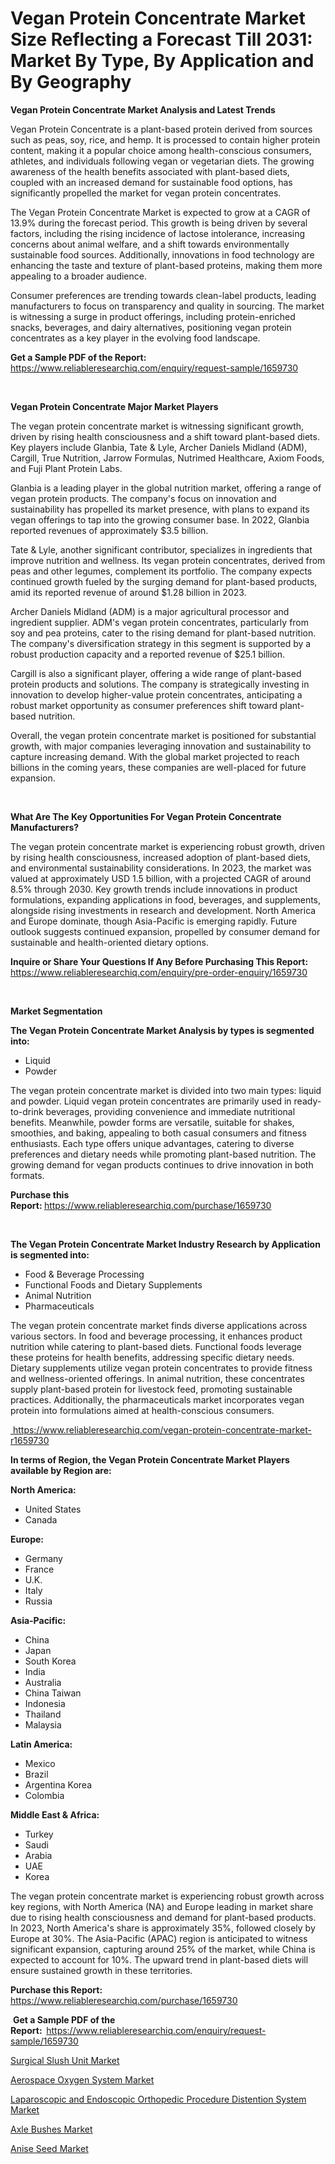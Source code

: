 <p><h1>Vegan Protein Concentrate Market Size Reflecting a Forecast Till 2031: Market By Type, By Application and By Geography</h1></p><p><strong>Vegan Protein Concentrate Market Analysis and Latest Trends</strong></p>
<p><p>Vegan Protein Concentrate is a plant-based protein derived from sources such as peas, soy, rice, and hemp. It is processed to contain higher protein content, making it a popular choice among health-conscious consumers, athletes, and individuals following vegan or vegetarian diets. The growing awareness of the health benefits associated with plant-based diets, coupled with an increased demand for sustainable food options, has significantly propelled the market for vegan protein concentrates.</p><p>The Vegan Protein Concentrate Market is expected to grow at a CAGR of 13.9% during the forecast period. This growth is being driven by several factors, including the rising incidence of lactose intolerance, increasing concerns about animal welfare, and a shift towards environmentally sustainable food sources. Additionally, innovations in food technology are enhancing the taste and texture of plant-based proteins, making them more appealing to a broader audience. </p><p>Consumer preferences are trending towards clean-label products, leading manufacturers to focus on transparency and quality in sourcing. The market is witnessing a surge in product offerings, including protein-enriched snacks, beverages, and dairy alternatives, positioning vegan protein concentrates as a key player in the evolving food landscape.</p></p>
<p><strong>Get a Sample PDF of the Report:&nbsp;</strong> <a href="https://www.reliableresearchiq.com/enquiry/request-sample/1659730?utm_campaign=904&utm_medium=2&utm_source=Github&utm_content=ia&utm_term=09122024&utm_id=vegan-protein-concentrate">https://www.reliableresearchiq.com/enquiry/request-sample/1659730</a></p>
<p>&nbsp;</p>
<p><strong>Vegan Protein Concentrate Major Market Players</strong></p>
<p><p>The vegan protein concentrate market is witnessing significant growth, driven by rising health consciousness and a shift toward plant-based diets. Key players include Glanbia, Tate & Lyle, Archer Daniels Midland (ADM), Cargill, True Nutrition, Jarrow Formulas, Nutrimed Healthcare, Axiom Foods, and Fuji Plant Protein Labs.</p><p>Glanbia is a leading player in the global nutrition market, offering a range of vegan protein products. The company's focus on innovation and sustainability has propelled its market presence, with plans to expand its vegan offerings to tap into the growing consumer base. In 2022, Glanbia reported revenues of approximately $3.5 billion.</p><p>Tate & Lyle, another significant contributor, specializes in ingredients that improve nutrition and wellness. Its vegan protein concentrates, derived from peas and other legumes, complement its portfolio. The company expects continued growth fueled by the surging demand for plant-based products, amid its reported revenue of around $1.28 billion in 2023.</p><p>Archer Daniels Midland (ADM) is a major agricultural processor and ingredient supplier. ADM's vegan protein concentrates, particularly from soy and pea proteins, cater to the rising demand for plant-based nutrition. The company's diversification strategy in this segment is supported by a robust production capacity and a reported revenue of $25.1 billion.</p><p>Cargill is also a significant player, offering a wide range of plant-based protein products and solutions. The company is strategically investing in innovation to develop higher-value protein concentrates, anticipating a robust market opportunity as consumer preferences shift toward plant-based nutrition.</p><p>Overall, the vegan protein concentrate market is positioned for substantial growth, with major companies leveraging innovation and sustainability to capture increasing demand. With the global market projected to reach billions in the coming years, these companies are well-placed for future expansion.</p></p>
<p>&nbsp;</p>
<p><strong>What Are The Key Opportunities For Vegan Protein Concentrate Manufacturers?</strong></p>
<p><p>The vegan protein concentrate market is experiencing robust growth, driven by rising health consciousness, increased adoption of plant-based diets, and environmental sustainability considerations. In 2023, the market was valued at approximately USD 1.5 billion, with a projected CAGR of around 8.5% through 2030. Key growth trends include innovations in product formulations, expanding applications in food, beverages, and supplements, alongside rising investments in research and development. North America and Europe dominate, though Asia-Pacific is emerging rapidly. Future outlook suggests continued expansion, propelled by consumer demand for sustainable and health-oriented dietary options.</p></p>
<p><strong>Inquire or Share Your Questions If Any Before Purchasing This Report:</strong> <a href="https://www.reliableresearchiq.com/enquiry/pre-order-enquiry/1659730?utm_campaign=904&utm_medium=2&utm_source=Github&utm_content=ia&utm_term=09122024&utm_id=vegan-protein-concentrate">https://www.reliableresearchiq.com/enquiry/pre-order-enquiry/1659730</a></p>
<p>&nbsp;</p>
<p><strong>Market Segmentation</strong></p>
<p><strong>The Vegan Protein Concentrate Market Analysis by types is segmented into:</strong></p>
<p><ul><li>Liquid</li><li>Powder</li></ul></p>
<p><p>The vegan protein concentrate market is divided into two main types: liquid and powder. Liquid vegan protein concentrates are primarily used in ready-to-drink beverages, providing convenience and immediate nutritional benefits. Meanwhile, powder forms are versatile, suitable for shakes, smoothies, and baking, appealing to both casual consumers and fitness enthusiasts. Each type offers unique advantages, catering to diverse preferences and dietary needs while promoting plant-based nutrition. The growing demand for vegan products continues to drive innovation in both formats.</p></p>
<p><strong>Purchase this Report:&nbsp;</strong><a href="https://www.reliableresearchiq.com/purchase/1659730?utm_campaign=904&utm_medium=2&utm_source=Github&utm_content=ia&utm_term=09122024&utm_id=vegan-protein-concentrate">https://www.reliableresearchiq.com/purchase/1659730</a></p>
<p>&nbsp;</p>
<p><strong>The Vegan Protein Concentrate Market Industry Research by Application is segmented into:</strong></p>
<p><ul><li>Food & Beverage Processing</li><li>Functional Foods and Dietary Supplements</li><li>Animal Nutrition</li><li>Pharmaceuticals</li></ul></p>
<p><p>The vegan protein concentrate market finds diverse applications across various sectors. In food and beverage processing, it enhances product nutrition while catering to plant-based diets. Functional foods leverage these proteins for health benefits, addressing specific dietary needs. Dietary supplements utilize vegan protein concentrates to provide fitness and wellness-oriented offerings. In animal nutrition, these concentrates supply plant-based protein for livestock feed, promoting sustainable practices. Additionally, the pharmaceuticals market incorporates vegan protein into formulations aimed at health-conscious consumers.</p></p>
<p><a href="https://www.reliableresearchiq.com/vegan-protein-concentrate-market-r1659730?utm_campaign=904&utm_medium=2&utm_source=Github&utm_content=ia&utm_term=09122024&utm_id=vegan-protein-concentrate">&nbsp;https://www.reliableresearchiq.com/vegan-protein-concentrate-market-r1659730</a></p>
<p><strong>In terms of Region, the Vegan Protein Concentrate Market Players available by Region are:</strong></p>
<p>
    <p> <strong> North America: </strong>
        <ul>
            <li>United States</li>
            <li>Canada</li>
        </ul>
        </p> 
    <p> <strong> Europe: </strong>
        <ul>
            <li>Germany</li>
            <li>France</li>
            <li>U.K.</li>
            <li>Italy</li>
            <li>Russia</li>
        </ul>
        </p> 
    <p> <strong> Asia-Pacific: </strong>
        <ul>
            <li>China</li>
            <li>Japan</li>
            <li>South Korea</li>
            <li>India</li>
            <li>Australia</li>
            <li>China Taiwan</li>
            <li>Indonesia</li>
            <li>Thailand</li>
            <li>Malaysia</li>
        </ul>
        </p> 
    <p> <strong> Latin America: </strong>
        <ul>
            <li>Mexico</li>
            <li>Brazil</li>
            <li>Argentina Korea</li>
            <li>Colombia</li>
        </ul>
        </p> 
    <p> <strong> Middle East & Africa: </strong>
        <ul>
            <li>Turkey</li>
            <li>Saudi</li>
            <li>Arabia</li>
            <li>UAE</li>
            <li>Korea</li>
        </ul>
    </p>
    </p>
<p><p>The vegan protein concentrate market is experiencing robust growth across key regions, with North America (NA) and Europe leading in market share due to rising health consciousness and demand for plant-based products. In 2023, North America's share is approximately 35%, followed closely by Europe at 30%. The Asia-Pacific (APAC) region is anticipated to witness significant expansion, capturing around 25% of the market, while China is expected to account for 10%. The upward trend in plant-based diets will ensure sustained growth in these territories.</p></p>
<p><strong>Purchase this Report: </strong><a href="https://www.reliableresearchiq.com/purchase/1659730?utm_campaign=904&utm_medium=2&utm_source=Github&utm_content=ia&utm_term=09122024&utm_id=vegan-protein-concentrate">https://www.reliableresearchiq.com/purchase/1659730</a></p>
<p>&nbsp;<strong>Get a Sample PDF of the Report:&nbsp;&nbsp;</strong><a href="https://www.reliableresearchiq.com/enquiry/request-sample/1659730?utm_campaign=904&utm_medium=2&utm_source=Github&utm_content=ia&utm_term=09122024&utm_id=vegan-protein-concentrate">https://www.reliableresearchiq.com/enquiry/request-sample/1659730</a></p>
<p><strong></strong></p>
<p><p><a href="https://github.com/antonioc6hal/Market-Research-Report-List-1/blob/main/surgical-slush-unit-market.md?utm_campaign=904&utm_medium=2&utm_source=Github&utm_content=ia&utm_term=09122024&utm_id=vegan-protein-concentrate">Surgical Slush Unit Market</a></p><p><a href="https://www.linkedin.com/pulse/aerospace-oxygen-system-market-analysis-growth-forecast-133-cagr-5jb0f?utm_campaign=904&utm_medium=2&utm_source=Github&utm_content=ia&utm_term=09122024&utm_id=vegan-protein-concentrate">Aerospace Oxygen System Market</a></p><p><a href="https://github.com/osbornrdaflalo/Market-Research-Report-List-1/blob/main/laparoscopic-and-endoscopic-orthopedic-procedure-distention-system-market.md?utm_campaign=904&utm_medium=2&utm_source=Github&utm_content=ia&utm_term=09122024&utm_id=vegan-protein-concentrate">Laparoscopic and Endoscopic Orthopedic Procedure Distention System Market</a></p><p><a href="https://www.linkedin.com/pulse/comprehensive-evaluation-axle-bushes-market-size-share-expected-aiwmf?utm_campaign=904&utm_medium=2&utm_source=Github&utm_content=ia&utm_term=09122024&utm_id=vegan-protein-concentrate">Axle Bushes Market</a></p><p><a href="https://www.linkedin.com/pulse/assessing-impact-recent-trends-anise-seed-market-influence-42g0e?utm_campaign=904&utm_medium=2&utm_source=Github&utm_content=ia&utm_term=09122024&utm_id=vegan-protein-concentrate">Anise Seed Market</a></p></p>